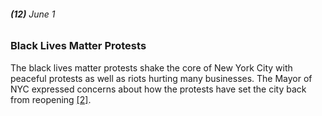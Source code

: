 ###### **(12)** June 1

### Black Lives Matter Protests

The black lives matter protests shake the core of New York City with peaceful protests as well as riots hurting many businesses. The Mayor of NYC expressed concerns about how the protests have set the city back from reopening [[2]](https://abcnews.go.com/US/News/timeline-100-days-york-gov-andrew-cuomos-covid/story?id=71292880). 